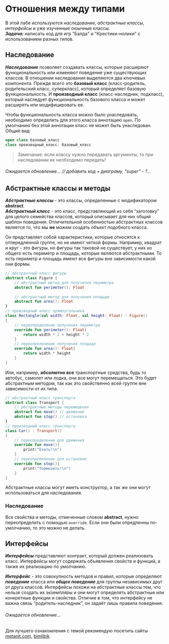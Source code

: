 # Отношения между типами
В этой лабе используются *наследование*, *абстрактные классы*, *интерфейсы* и уже изученные оюычные классы.   
***Задача:*** написать код для игр "Балда" и "Крестики-нолики" с использованием разных типов.

## Наследование
***Наследование*** позволяет создавать классы, которые расширяют функциональность или изменяют поведение уже существующих классов. В отношении наследования выделяются два ключевых компонента. Прежде всего это **базовый класс** (класс-родитель, родительский класс, суперкласс), который определяет базовую функциональность. И **производный класс** (класс-наследник, подкласс), который наследует функциональность базового класса и может расширять или модифицировать ее.      

Чтобы функциональность класса можно было унаследовать, необходимо определить для этого класса аннотацию `open`. По умолчанию без этой аннотации класс не может быть унаследован.      
Общий вид:    
```Kotlin
open class базовый_класс
class производный_класс: базовый_класс
```
> Замечание: если классу нужно передавать аргументы, то при наследовании их необходимо передать!

###### Ожидается обновление... // добавить код + диаграму, "super" - ?...

## Абстрактные классы и методы
***Абстрактные классы*** - это классы, определенные с модификатором **abstract**.       
***Абстрактный класс*** - это класс, представляющий из себя “заготовку” для целого семейства классов, который описывает для них общий шаблон поведения. Отличительной особенностью абстрактных классов является то, что мы **не** можем создать объект подобного класса.

Он представляет собой характеристики, которые относятся к отпередленной группе, но не имеют четкой формы. Например, квадрат и круг - это фигуры, но фигуры так таковой не существует, у них из общего есть периметр и площадь, которые являются абстрактными. То есть периметр и площадь имеют все фигуры вне зависимости какой они формы.
```Kotlin
// абстрактный класс фигуры
abstract class Figure {
    // абстрактный метод для получения периметра
    abstract fun perimeter(): Float
 
    // абстрактный метод для получения площади
    abstract fun area(): Float
}
// производный класс прямоугольника
class Rectangle(val width: Float, val height: Float) : Figure()
{
    // переопределение получения периметра
    override fun perimeter(): Float{
        return width * 2 + height * 2
    }
    // переопрелеление получения площади
    override fun area(): Float{
        return width * height
    }
}
```
Или, например, **абсолютно все** транспортные средства, будь то автобус, самолет или лодка, они все могут перемещаться. Это будет абстрактным методом, так как это свойственно всей группе вне зависимости от их типа.
```Kotlin
// абстрактный класс транспорта
abstract class Transport {
    // абстрактные методы перемещения
    abstract fun move() // движение
    abstract fun stop() // остановка
}
// производный класс транспорта
class Car() : Transport()
{
    // переопределение для движения
    override fun move(){
        print("Ехать!\n")
    }
    // переопрелеление для остановки
    override fun stop(){
        print("Тормозить!\n")
    }
}
```
Абстрактные классы могут иметь конструктор, а так же они могут использоваться для наследования.  
### Наследование

Все свойства и методы, отмеченные словом **abstract**, нужно переопределить с помощью `override`. Если они были опредленны по-умолчанию, то это можно не делать.



## Интерфейсы
***Интерфейсы*** представляют контракт, который должен реализовать класс. Интерфейсы могут содержать объявления свойств и функций, а также их реализацию по умолчанию.

***Интерфейс*** - это совокупность методов и правил, которые определяют ***поведение*** класса или ***общее поведение*** для группы независимых друг от друга классов. Интерфейсы похожи на абстрактные классы тем, что нельзя создать их экземпляры и они могут определять абстрактные или конкретные функции и свойства. Отличие в том, что интерфейсу не важна связь “родитель-наследник”, он задаёт лишь правила поведения.


###### Ожидается обновление... 

Для лучшего ознакомления с темой рекомендую посетить сайты [metanit.com](https://metanit.com/kotlin/tutorial/), [bimlibik](https://bimlibik.github.io/posts/kotlin-abstract-classes-and-interfaces/)
